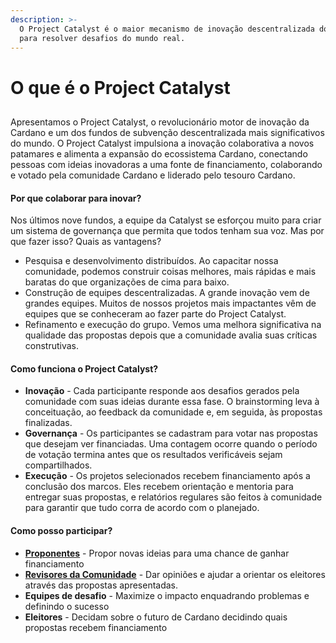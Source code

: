 ```yaml
---
description: >-
  O Project Catalyst é o maior mecanismo de inovação descentralizada do mundo
  para resolver desafios do mundo real.
---
```


# O que é o Project Catalyst

##

Apresentamos o Project Catalyst, o revolucionário motor de inovação da Cardano e um dos fundos de subvenção descentralizada mais significativos do mundo. O Project Catalyst impulsiona a inovação colaborativa a novos patamares e alimenta a expansão do ecossistema Cardano, conectando pessoas com ideias inovadoras a uma fonte de financiamento, colaborando e votado pela comunidade Cardano e liderado pelo tesouro Cardano.

#### Por que colaborar para inovar? <a href="#why-collaborate-to-innovate" id="why-collaborate-to-innovate"></a>

Nos últimos nove fundos, a equipe da Catalyst se esforçou muito para criar um sistema de governança que permita que todos tenham sua voz. Mas por que fazer isso? Quais as vantagens?

* Pesquisa e desenvolvimento distribuídos. Ao capacitar nossa comunidade, podemos construir coisas melhores, mais rápidas e mais baratas do que organizações de cima para baixo.
* Construção de equipes descentralizadas. A grande inovação vem de grandes equipes. Muitos de nossos projetos mais impactantes vêm de equipes que se conheceram ao fazer parte do Project Catalyst.
* Refinamento e execução do grupo. Vemos uma melhora significativa na qualidade das propostas depois que a comunidade avalia suas críticas construtivas.

#### Como funciona o Project Catalyst? <a href="#how-does-project-catalyst-work" id="how-does-project-catalyst-work"></a>

* **Inovação** - Cada participante responde aos desafios gerados pela comunidade com suas ideias durante essa fase. O brainstorming leva à conceituação, ao feedback da comunidade e, em seguida, às propostas finalizadas.
* **Governança** - Os participantes se cadastram para votar nas propostas que desejam ver financiadas. Uma contagem ocorre quando o período de votação termina antes que os resultados verificáveis sejam compartilhados.
* **Execução** - Os projetos selecionados recebem financiamento após a conclusão dos marcos. Eles recebem orientação e mentoria para entregar suas propostas, e relatórios regulares são feitos à comunidade para garantir que tudo corra de acordo com o planejado.

#### Como posso participar? <a href="#how-can-i-participate" id="how-can-i-participate"></a>

* **​**[**Proponentes**](https://docs.projectcatalyst.io/catalyst-basics/how-to-submit-a-proposal) - Propor novas ideias para uma chance de ganhar financiamento
* **​**[**Revisores da Comunidade**](https://docs.projectcatalyst.io/catalyst-basics/how-to-participate-in-community-reviews) - Dar opiniões e ajudar a orientar os eleitores através das propostas apresentadas.
* **Equipes de desafio** - Maximize o impacto enquadrando problemas e definindo o sucesso
* **Eleitores** - Decidam sobre o futuro de Cardano decidindo quais propostas recebem financiamento
